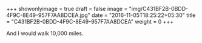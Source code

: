 +++
showonlyimage = true
draft = false
image = "img/C431BF2B-0BDD-4F9C-8E49-957F7AA8DCEA.jpg"
date = "2016-11-05T18:25:22+05:30"
title = "C431BF2B-0BDD-4F9C-8E49-957F7AA8DCEA"
weight = 0
+++

And I would walk 10,000 miles.

